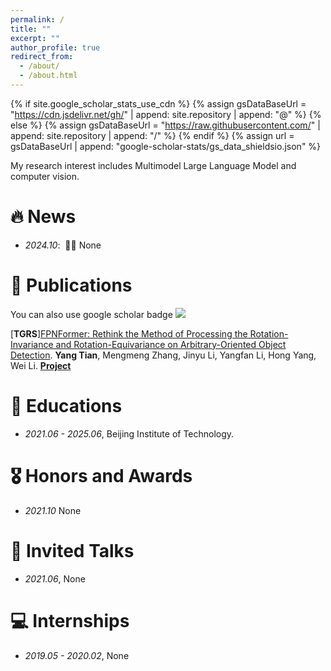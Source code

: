 ```yaml
---
permalink: /
title: ""
excerpt: ""
author_profile: true
redirect_from: 
  - /about/
  - /about.html
---
```


{% if site.google_scholar_stats_use_cdn %}
{% assign gsDataBaseUrl = "https://cdn.jsdelivr.net/gh/" | append: site.repository | append: "@" %}
{% else %}
{% assign gsDataBaseUrl = "https://raw.githubusercontent.com/" | append: site.repository | append: "/" %}
{% endif %}
{% assign url = gsDataBaseUrl | append: "google-scholar-stats/gs_data_shieldsio.json" %}

<span class='anchor' id='about-me'></span>


My research interest includes Multimodel Large Language Model and computer vision.


# 🔥 News
- *2024.10*: &nbsp;🎉🎉 None

# 📝 Publications 
You can also use google scholar badge <a href='https://scholar.google.com/citations?user=DwterwUAAAAJ'><img src="https://img.shields.io/endpoint?url={{ url | url_encode }}&logo=Google%20Scholar&labelColor=f6f6f6&color=9cf&style=flat&label=citations"></a>

[**TGRS**][FPNFormer: Rethink the Method of Processing the Rotation-Invariance and Rotation-Equivariance on Arbitrary-Oriented Object Detection](https://ieeexplore.ieee.org/document/10384424). 
**Yang Tian**, Mengmeng Zhang, Jinyu Li, Yangfan Li, Hong Yang, Wei Li. [**Project**](https://github.com/yangtian6781/FPNFormer)


# 📖 Educations
- *2021.06 - 2025.06*, Beijing Institute of Technology.

# 🎖 Honors and Awards
- *2021.10* None

# 💬 Invited Talks
- *2021.06*, None

# 💻 Internships
- *2019.05 - 2020.02*, None
